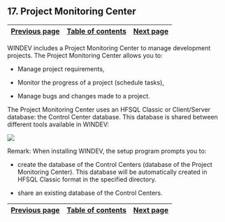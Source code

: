 
## 17. Project Monitoring Center
			

| [Previous page](../Concepts_WD/1410086995.md) | [Table of contents](../Concepts_WD/1410087098.md) | [Next page](../Concepts_WD/1410086997.md) |
| --- | --- | --- |



<a name="NOTE1"></a>
<a name="NOTE1_1"></a>
WINDEV includes a Project Monitoring Center to manage development projects. The Project Monitoring Center allows you to:

- Manage project requirements,

- Monitor the progress of a project (schedule tasks),

- Manage bugs and changes made to a project.




The Project Monitoring Center uses an HFSQL Classic or Client/Server database: the Control Center database. This database is shared between different tools available in WINDEV:

![](https://doc.pcsoft.fr/en-US/images/image.awp?langid=3&name=P2-Les%20centres%20de%20controle.gif)


Remark: When installing WINDEV, the setup program prompts you to:

- create the database of the Control Centers (database of the Project Monitoring Center). This database will be automatically created in HFSQL Classic format in the specified directory.

- share an existing database of the Control Centers.




| [Previous page](../Concepts_WD/1410086995.md) | [Table of contents](../Concepts_WD/1410087098.md) | [Next page](../Concepts_WD/1410086997.md) |
| --- | --- | --- |




